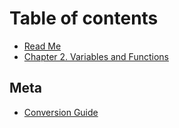 # Table of contents

* [Read Me](README.md)
* [Chapter 2. Variables and Functions](chapter-2.-variables-and-functions.md)

## Meta

* [Conversion Guide](conversion-guide.md)

